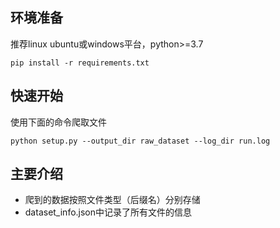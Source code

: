 ## 环境准备

推荐linux ubuntu或windows平台，python>=3.7

```shell
pip install -r requirements.txt
```

## 快速开始

使用下面的命令爬取文件

```shell
python setup.py --output_dir raw_dataset --log_dir run.log
```

## 主要介绍

- 爬到的数据按照文件类型（后缀名）分别存储
- dataset_info.json中记录了所有文件的信息